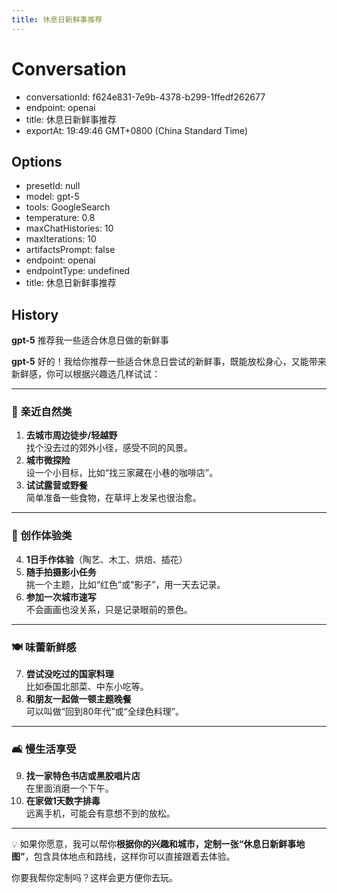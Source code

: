 ```yaml
---
title: 休息日新鲜事推荐
---
```


# Conversation
- conversationId: f624e831-7e9b-4378-b299-1ffedf262677
- endpoint: openai
- title: 休息日新鲜事推荐
- exportAt: 19:49:46 GMT+0800 (China Standard Time)

## Options
- presetId: null
- model: gpt-5
- tools: GoogleSearch
- temperature: 0.8
- maxChatHistories: 10
- maxIterations: 10
- artifactsPrompt: false
- endpoint: openai
- endpointType: undefined
- title: 休息日新鲜事推荐

## History
**gpt-5**
推荐我一些适合休息日做的新鲜事


**gpt-5**
好的！我给你推荐一些适合休息日尝试的新鲜事，既能放松身心，又能带来新鲜感，你可以根据兴趣选几样试试：  

---

### 🌿 亲近自然类
1. **去城市周边徒步/轻越野**  
   找个没去过的郊外小径，感受不同的风景。  
2. **城市微探险**  
   设一个小目标，比如“找三家藏在小巷的咖啡店”。  
3. **试试露营或野餐**  
   简单准备一些食物，在草坪上发呆也很治愈。

---

### 🎨 创作体验类
4. **1日手作体验**（陶艺、木工、烘焙、插花）  
5. **随手拍摄影小任务**  
   挑一个主题，比如“红色”或“影子”，用一天去记录。  
6. **参加一次城市速写**  
   不会画画也没关系，只是记录眼前的景色。

---

### 🍽 味蕾新鲜感
7. **尝试没吃过的国家料理**  
   比如泰国北部菜、中东小吃等。  
8. **和朋友一起做一顿主题晚餐**  
   可以叫做“回到80年代”或“全绿色料理”。  

---

### 🛋 慢生活享受
9. **找一家特色书店或黑胶唱片店**  
   在里面消磨一个下午。  
10. **在家做1天数字排毒**  
    远离手机，可能会有意想不到的放松。

---

💡 如果你愿意，我可以帮你**根据你的兴趣和城市，定制一张“休息日新鲜事地图”**，包含具体地点和路线，这样你可以直接跟着去体验。  

你要我帮你定制吗？这样会更方便你去玩。


